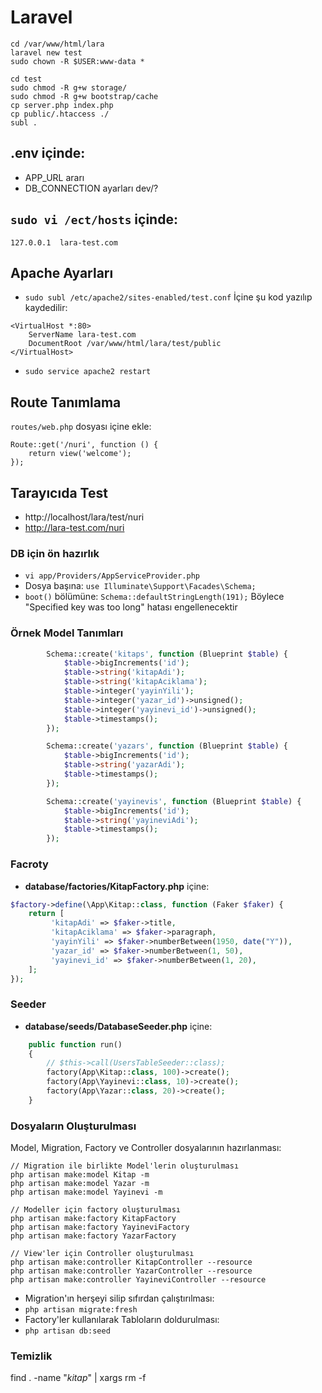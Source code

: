 # Laravel

```
cd /var/www/html/lara
laravel new test
sudo chown -R $USER:www-data *

cd test
sudo chmod -R g+w storage/ 
sudo chmod -R g+w bootstrap/cache
cp server.php index.php
cp public/.htaccess ./
subl .
```

## .env içinde:
- APP_URL ararı
- DB_CONNECTION ayarları
dev/?
## `sudo vi /ect/hosts` içinde:
`127.0.0.1  lara-test.com`


## Apache Ayarları
- `sudo subl /etc/apache2/sites-enabled/test.conf`
İçine şu kod yazılıp kaydedilir:
```
<VirtualHost *:80>
    ServerName lara-test.com
    DocumentRoot /var/www/html/lara/test/public
</VirtualHost>
```
- `sudo service apache2 restart`

## Route Tanımlama
`routes/web.php` dosyası içine ekle:
```
Route::get('/nuri', function () {
    return view('welcome');
});
```

## Tarayıcıda Test
- http://localhost/lara/test/nuri
- http://lara-test.com/nuri




### DB için ön hazırlık
- `vi app/Providers/AppServiceProvider.php`
- Dosya başına: `use Illuminate\Support\Facades\Schema;`
- `boot()` bölümüne: `Schema::defaultStringLength(191);`  Böylece "Specified key was too long" hatası engellenecektir


### Örnek Model Tanımları
```PHP
        Schema::create('kitaps', function (Blueprint $table) {
            $table->bigIncrements('id');
            $table->string('kitapAdi');
            $table->string('kitapAciklama');
            $table->integer('yayinYili');
            $table->integer('yazar_id')->unsigned();
            $table->integer('yayinevi_id')->unsigned();
            $table->timestamps();
        });

        Schema::create('yazars', function (Blueprint $table) {
            $table->bigIncrements('id');
            $table->string('yazarAdi');
            $table->timestamps();
        });

        Schema::create('yayinevis', function (Blueprint $table) {
            $table->bigIncrements('id');
            $table->string('yayineviAdi');
            $table->timestamps();
        });
```


### Facroty
- **database/factories/KitapFactory.php** içine:
```PHP
$factory->define(\App\Kitap::class, function (Faker $faker) {
    return [
         'kitapAdi' => $faker->title,
         'kitapAciklama' => $faker->paragraph,
         'yayinYili' => $faker->numberBetween(1950, date("Y")),
         'yazar_id' => $faker->numberBetween(1, 50),
         'yayinevi_id' => $faker->numberBetween(1, 20),
    ];
});
```

### Seeder

- **database/seeds/DatabaseSeeder.php** içine:
```PHP
    public function run()
    {
        // $this->call(UsersTableSeeder::class);
        factory(App\Kitap::class, 100)->create();
        factory(App\Yayinevi::class, 10)->create();
        factory(App\Yazar::class, 20)->create();
    }
```
### Dosyaların Oluşturulması
Model, Migration, Factory ve Controller dosyalarının hazırlanması:
```
// Migration ile birlikte Model'lerin oluşturulması
php artisan make:model Kitap -m
php artisan make:model Yazar -m
php artisan make:model Yayinevi -m

// Modeller için factory oluşturulması
php artisan make:factory KitapFactory
php artisan make:factory YayineviFactory
php artisan make:factory YazarFactory

// View'ler için Controller oluşturulması
php artisan make:controller KitapController --resource
php artisan make:controller YazarController --resource
php artisan make:controller YayineviController --resource

```

- Migration'ın herşeyi silip sıfırdan çalıştırılması:
- `php artisan migrate:fresh`
- Factory'ler kullanılarak Tabloların doldurulması:
- `php artisan db:seed`



### Temizlik
find . -name "*kitap*" | xargs rm -f











